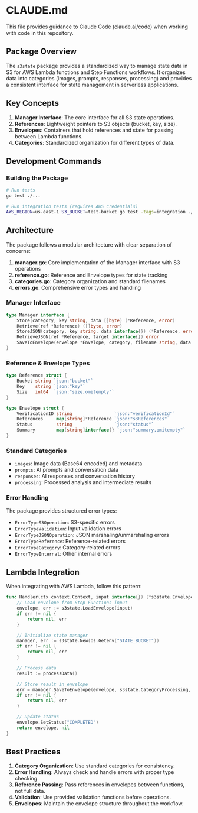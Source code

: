# CLAUDE.md

This file provides guidance to Claude Code (claude.ai/code) when working with code in this repository.

## Package Overview

The `s3state` package provides a standardized way to manage state data in S3 for AWS Lambda functions and Step Functions workflows. It organizes data into categories (images, prompts, responses, processing) and provides a consistent interface for state management in serverless applications.

## Key Concepts

1. **Manager Interface**: The core interface for all S3 state operations.
2. **References**: Lightweight pointers to S3 objects (bucket, key, size).
3. **Envelopes**: Containers that hold references and state for passing between Lambda functions.
4. **Categories**: Standardized organization for different types of data.

## Development Commands

### Building the Package

```bash
# Run tests
go test ./...

# Run integration tests (requires AWS credentials)
AWS_REGION=us-east-1 S3_BUCKET=test-bucket go test -tags=integration ./...
```

## Architecture

The package follows a modular architecture with clear separation of concerns:

1. **manager.go**: Core implementation of the Manager interface with S3 operations
2. **reference.go**: Reference and Envelope types for state tracking
3. **categories.go**: Category organization and standard filenames
4. **errors.go**: Comprehensive error types and handling

### Manager Interface

```go
type Manager interface {
    Store(category, key string, data []byte) (*Reference, error)
    Retrieve(ref *Reference) ([]byte, error)
    StoreJSON(category, key string, data interface{}) (*Reference, error)
    RetrieveJSON(ref *Reference, target interface{}) error
    SaveToEnvelope(envelope *Envelope, category, filename string, data interface{}) error
}
```

### Reference & Envelope Types

```go
type Reference struct {
    Bucket string `json:"bucket"`
    Key    string `json:"key"`
    Size   int64  `json:"size,omitempty"`
}

type Envelope struct {
    VerificationID string                `json:"verificationId"`
    References     map[string]*Reference `json:"s3References"`
    Status         string                `json:"status"`
    Summary        map[string]interface{} `json:"summary,omitempty"`
}
```

### Standard Categories

- `images`: Image data (Base64 encoded) and metadata
- `prompts`: AI prompts and conversation data
- `responses`: AI responses and conversation history
- `processing`: Processed analysis and intermediate results

### Error Handling

The package provides structured error types:
- `ErrorTypeS3Operation`: S3-specific errors
- `ErrorTypeValidation`: Input validation errors
- `ErrorTypeJSONOperation`: JSON marshaling/unmarshaling errors
- `ErrorTypeReference`: Reference-related errors
- `ErrorTypeCategory`: Category-related errors
- `ErrorTypeInternal`: Other internal errors

## Lambda Integration

When integrating with AWS Lambda, follow this pattern:

```go
func Handler(ctx context.Context, input interface{}) (*s3state.Envelope, error) {
    // Load envelope from Step Functions input
    envelope, err := s3state.LoadEnvelope(input)
    if err != nil {
        return nil, err
    }

    // Initialize state manager
    manager, err := s3state.New(os.Getenv("STATE_BUCKET"))
    if err != nil {
        return nil, err
    }

    // Process data
    result := processData()

    // Store result in envelope
    err = manager.SaveToEnvelope(envelope, s3state.CategoryProcessing, "result.json", result)
    if err != nil {
        return nil, err
    }

    // Update status
    envelope.SetStatus("COMPLETED")
    return envelope, nil
}
```

## Best Practices

1. **Category Organization**: Use standard categories for consistency.
2. **Error Handling**: Always check and handle errors with proper type checking.
3. **Reference Passing**: Pass references in envelopes between functions, not full data.
4. **Validation**: Use provided validation functions before operations.
5. **Envelopes**: Maintain the envelope structure throughout the workflow.